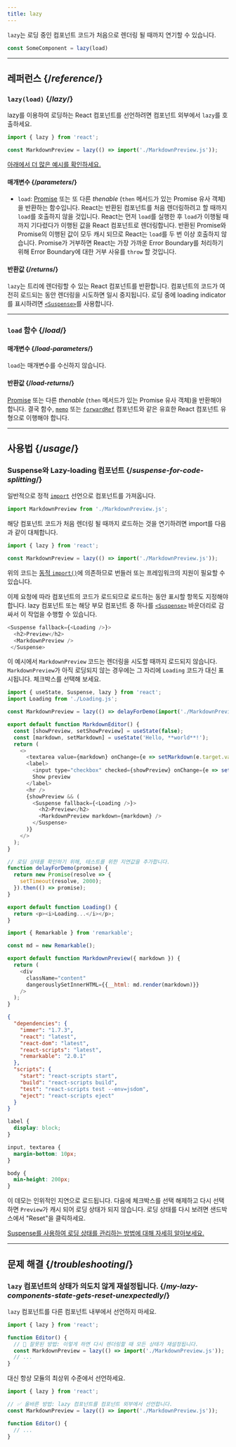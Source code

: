 ```yaml
---
title: lazy
---
```


<Intro>

`lazy`는 로딩 중인 컴포넌트 코드가 처음으로 렌더링 될 때까지 연기할 수 있습니다.

```js
const SomeComponent = lazy(load)
```

</Intro>

<InlineToc />

---

## 레퍼런스 {/*reference*/}

### `lazy(load)` {/*lazy*/}

lazy를 이용하여 로딩하는 React 컴포넌트를 선언하려면 컴포넌트 외부에서 `lazy`를 호출하세요.

```js
import { lazy } from 'react';

const MarkdownPreview = lazy(() => import('./MarkdownPreview.js'));
```

[아래에서 더 많은 예시를 확인하세요.](#usage)

#### 매개변수 {/*parameters*/}

* `load`: [Promise](https://developer.mozilla.org/ko/docs/Web/JavaScript/Reference/Global_Objects/Promise) 또는 또 다른 *thenable* (`then` 메서드가 있는 Promise 유사 객체)을 반환하는 함수입니다. React는 반환된 컴포넌트를 처음 렌더링하려고 할 때까지 `load`를 호출하지 않을 것입니다. React는 먼저 `load`를 실행한 후 `load`가 이행될 때까지 기다렸다가 이행된 값을 React 컴포넌트로 렌더링합니다. 반환된 Promise와 Promise의 이행된 값이 모두 캐시 되므로 React는 `load`를 두 번 이상 호출하지 않습니다. Promise가 거부하면 React는 가장 가까운 Error Boundary를 처리하기 위해 Error Boundary에 대한 거부 사유를 `throw` 할 것입니다.

#### 반환값 {/*returns*/}

`lazy`는 트리에 렌더링할 수 있는 React 컴포넌트를 반환합니다. 컴포넌트의 코드가 여전히 로드되는 동안 렌더링을 시도하면 일시 중지됩니다. 로딩 중에 loading indicator를 표시하려면 [`<Suspense>`](/reference/react/Suspense)를 사용합니다.

---

### `load` 함수 {/*load*/}

#### 매개변수 {/*load-parameters*/}

`load`는 매개변수를 수신하지 않습니다.

#### 반환값 {/*load-returns*/}

[Promise](https://developer.mozilla.org/ko/docs/Web/JavaScript/Reference/Global_Objects/Promise) 또는 다른 *thenable* (`then` 메서드가 있는 Promise 유사 객체)을 반환해야 합니다. 결국 함수, [`memo`](/reference/react/memo) 또는 [`forwardRef`](/reference/react/forwardRef) 컴포넌트와 같은 유효한 React 컴포넌트 유형으로 이행해야 합니다.

---

## 사용법 {/*usage*/}

### Suspense와 Lazy-loading 컴포넌트 {/*suspense-for-code-splitting*/}

일반적으로 정적 [`import`](https://developer.mozilla.org/ko/docs/Web/JavaScript/Reference/Statements/import) 선언으로 컴포넌트를 가져옵니다.

```js
import MarkdownPreview from './MarkdownPreview.js';
```

해당 컴포넌트 코드가 처음 렌더링 될 때까지 로드하는 것을 연기하려면 import를 다음과 같이 대체합니다.

```js
import { lazy } from 'react';

const MarkdownPreview = lazy(() => import('./MarkdownPreview.js'));
```

위의 코드는 [동적 `import()`](https://developer.mozilla.org/en-US/docs/Web/JavaScript/Reference/Operators/import)에 의존하므로 번들러 또는 프레임워크의 지원이 필요할 수 있습니다.

이제 요청에 따라 컴포넌트의 코드가 로드되므로 로드하는 동안 표시할 항목도 지정해야 합니다. lazy 컴포넌트 또는 해당 부모 컴포넌트 중 하나를 [`<Suspense>`](/reference/react/Suspense) 바운더리로 감싸서 이 작업을 수행할 수 있습니다.

```js {1,4}
<Suspense fallback={<Loading />}>
  <h2>Preview</h2>
  <MarkdownPreview />
 </Suspense>
```

이 예시에서 `MarkdownPreview` 코드는 렌더링을 시도할 때까지 로드되지 않습니다. `MarkdownPreview`가 아직 로딩되지 않는 경우에는 그 자리에 `Loading` 코드가 대신 표시됩니다. 체크박스를 선택해 보세요.

<Sandpack>

```js App.js
import { useState, Suspense, lazy } from 'react';
import Loading from './Loading.js';

const MarkdownPreview = lazy(() => delayForDemo(import('./MarkdownPreview.js')));

export default function MarkdownEditor() {
  const [showPreview, setShowPreview] = useState(false);
  const [markdown, setMarkdown] = useState('Hello, **world**!');
  return (
    <>
      <textarea value={markdown} onChange={e => setMarkdown(e.target.value)} />
      <label>
        <input type="checkbox" checked={showPreview} onChange={e => setShowPreview(e.target.checked)} />
        Show preview
      </label>
      <hr />
      {showPreview && (
        <Suspense fallback={<Loading />}>
          <h2>Preview</h2>
          <MarkdownPreview markdown={markdown} />
        </Suspense>
      )}
    </>
  );
}

// 로딩 상태를 확인하기 위해, 테스트를 위한 지연값을 추가합니다.
function delayForDemo(promise) {
  return new Promise(resolve => {
    setTimeout(resolve, 2000);
  }).then(() => promise);
}
```

```js Loading.js
export default function Loading() {
  return <p><i>Loading...</i></p>;
}
```

```js MarkdownPreview.js
import { Remarkable } from 'remarkable';

const md = new Remarkable();

export default function MarkdownPreview({ markdown }) {
  return (
    <div
      className="content"
      dangerouslySetInnerHTML={{__html: md.render(markdown)}}
    />
  );
}
```

```json package.json hidden
{
  "dependencies": {
    "immer": "1.7.3",
    "react": "latest",
    "react-dom": "latest",
    "react-scripts": "latest",
    "remarkable": "2.0.1"
  },
  "scripts": {
    "start": "react-scripts start",
    "build": "react-scripts build",
    "test": "react-scripts test --env=jsdom",
    "eject": "react-scripts eject"
  }
}
```

```css
label {
  display: block;
}

input, textarea {
  margin-bottom: 10px;
}

body {
  min-height: 200px;
}
```

</Sandpack>

이 데모는 인위적인 지연으로 로드됩니다. 다음에 체크박스를 선택 해제하고 다시 선택하면 `Preview`가 캐시 되어 로딩 상태가 되지 않습니다. 로딩 상태를 다시 보려면 샌드박스에서 "Reset"을 클릭하세요.

[Suspense를 사용하여 로딩 상태를 관리하는 방법에 대해 자세히 알아보세요.](/reference/react/Suspense)

---

## 문제 해결 {/*troubleshooting*/}

### `lazy` 컴포넌트의 상태가 의도치 않게 재설정됩니다. {/*my-lazy-components-state-gets-reset-unexpectedly*/}

`lazy` 컴포넌트를 다른 컴포넌트 내부에서 선언하지 마세요.

```js {4-5}
import { lazy } from 'react';

function Editor() {
  // 🔴 잘못된 방법: 이렇게 하면 다시 렌더링할 때 모든 상태가 재설정됩니다.
  const MarkdownPreview = lazy(() => import('./MarkdownPreview.js'));
  // ...
}
```

대신 항상 모듈의 최상위 수준에서 선언하세요.

```js {3-4}
import { lazy } from 'react';

// ✅ 올바른 방법: lazy 컴포넌트를 컴포넌트 외부에서 선언합니다.
const MarkdownPreview = lazy(() => import('./MarkdownPreview.js'));

function Editor() {
  // ...
}
```

